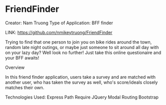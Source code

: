 # FriendFinder
Creator: Nam Truong
Type of Application: BFF finder

LINK: https://github.com/nmikeytruong/FriendFinder

Trying to find that one person to join you on bike rides around the town, random late night outings, or maybe just someone to sit around all day with on your lazy day? Well look no further! Just take this online questionaire and your BFF awaits!

Overview

In this friend finder application, users take a survey and are matched with another user, who has taken the survey as well, who's score/ideals closely matches their own. 

Technologies Used:
Express
Path
Require
JQuery
Modal
Routing
Bootstrap
